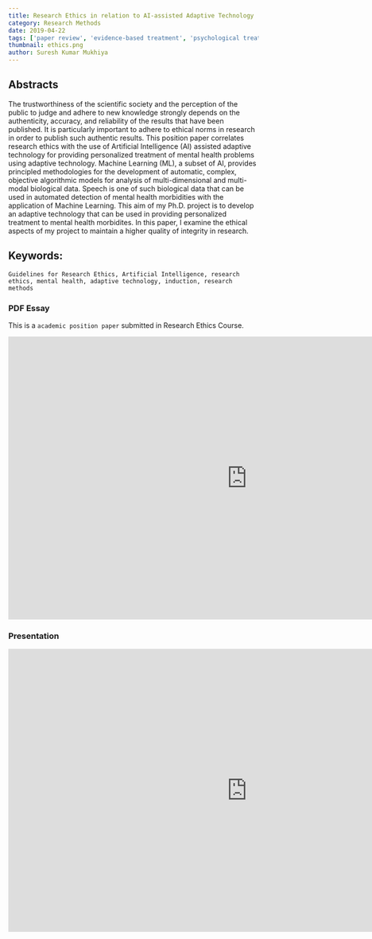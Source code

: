 ```yaml
---
title: Research Ethics in relation to AI-assisted Adaptive Technology
category: Research Methods
date: 2019-04-22
tags: ['paper review', 'evidence-based treatment', 'psychological treatment']
thumbnail: ethics.png
author: Suresh Kumar Mukhiya
---
```


## Abstracts

The trustworthiness of the scientific society and the perception of the public to judge and adhere to new knowledge strongly depends on the authenticity, accuracy, and reliability of the results that have been published. It is particularly important to adhere to ethical norms in research in order to publish such authentic results. This position paper correlates research ethics with the use of Artificial Intelligence (AI) assisted adaptive technology for providing personalized treatment of mental health problems using adaptive technology. Machine Learning (ML), a subset of AI, provides principled methodologies for the development of automatic, complex, objective algorithmic models for analysis of multi-dimensional and multi-modal biological data. Speech is one of such biological data that can be used in automated detection of mental health morbidities with the application of Machine Learning. This aim of my Ph.D. project is to develop an adaptive technology that can be used in providing personalized treatment to mental health morbidites. In this paper, I examine the ethical
aspects of my project to maintain a higher quality of integrity in research.

## Keywords:

```
Guidelines for Research Ethics, Artificial Intelligence, research ethics, mental health, adaptive technology, induction, research methods
```

### PDF Essay

This is a `academic position paper` submitted in Research Ethics Course.

<iframe src="https://drive.google.com/file/d/1TfieXHh0L2EdQmjNCaWy4LRLCI_AuP9w/preview" frameborder="0" width="960" height="569" allowfullscreen="true" mozallowfullscreen="true" webkitallowfullscreen="true"></iframe>

### Presentation

<iframe src="https://drive.google.com/file/d/12XuqDtqO_PcMNwkYjjH-2CEh6IktgQjQ/preview" frameborder="0" width="960" height="569" allowfullscreen="true" mozallowfullscreen="true" webkitallowfullscreen="true"></iframe>
